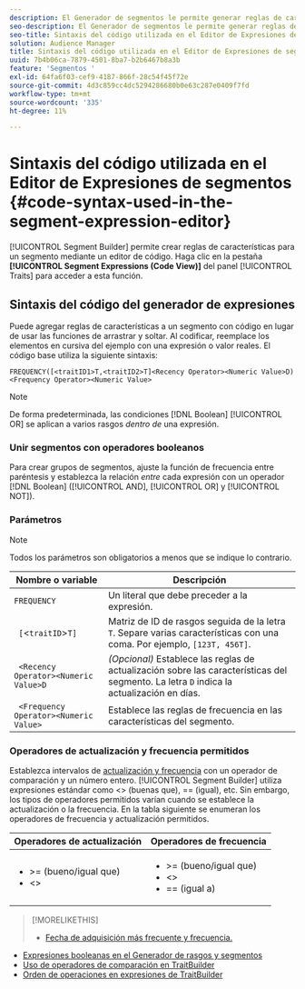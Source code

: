 ```yaml
---
description: El Generador de segmentos le permite generar reglas de características para un segmento mediante un editor de código. Haga clic en la ficha Expresiones de segmentos (Vista de código) del panel Características para acceder a esta función.
seo-description: El Generador de segmentos le permite generar reglas de características para un segmento mediante un editor de código. Haga clic en la ficha Expresiones de segmentos (Vista de código) del panel Características para acceder a esta función.
seo-title: Sintaxis del código utilizada en el Editor de Expresiones de segmentos
solution: Audience Manager
title: Sintaxis del código utilizada en el Editor de Expresiones de segmentos
uuid: 7b4b06ca-7879-4501-8ba7-b2b6467b8a3b
feature: 'Segmentos '
exl-id: 64fa6f03-cef9-4187-866f-28c54f45f72e
source-git-commit: 4d3c859cc4dc5294286680b0e63c287e0409f7fd
workflow-type: tm+mt
source-wordcount: '335'
ht-degree: 11%

---
```


# Sintaxis del código utilizada en el Editor de Expresiones de segmentos {#code-syntax-used-in-the-segment-expression-editor}

[!UICONTROL Segment Builder] permite crear reglas de características para un segmento mediante un editor de código. Haga clic en la pestaña **[!UICONTROL Segment Expressions (Code View)]** del panel [!UICONTROL Traits] para acceder a esta función.

## Sintaxis del código del generador de expresiones

Puede agregar reglas de características a un segmento con código en lugar de usar las funciones de arrastrar y soltar. Al codificar, reemplace los elementos en cursiva del ejemplo con una expresión o valor reales. El código base utiliza la siguiente sintaxis:

```
FREQUENCY([<traitID1>T,<traitID2>T]<Recency Operator><Numeric Value>D)
<Frequency Operator><Numeric Value>
```

>[!NOTE]
>
>De forma predeterminada, las condiciones [!DNL Boolean] [!UICONTROL OR] se aplican a varios rasgos *dentro de* una expresión.

### Unir segmentos con operadores booleanos

Para crear grupos de segmentos, ajuste la función de frecuencia entre paréntesis y establezca la relación *entre* cada expresión con un operador [!DNL Boolean] ([!UICONTROL AND], [!UICONTROL OR] y [!UICONTROL NOT]).

### Parámetros

>[!NOTE]
>
>Todos los parámetros son obligatorios a menos que se indique lo contrario.

| Nombre o variable | Descripción |
|---|---|
| `FREQUENCY` | Un literal que debe preceder a la expresión. |
| ` [`&lt;`traitID`>`T]` | Matriz de ID de rasgos seguida de la letra `T`. Separe varias características con una coma. Por ejemplo, `[123T, 456T]`. |
| ` <Recency Operator><Numeric Value>D` | *(Opcional)* Establece las reglas de actualización sobre las características del segmento. La letra `D` indica la actualización en días. |
| ` <Frequency Operator><Numeric Value>` | Establece las reglas de frecuencia en las características del segmento. |

### Operadores de actualización y frecuencia permitidos

Establezca intervalos de [actualización y frecuencia](../../features/segments/recency-and-frequency.md) con un operador de comparación y un número entero. [!UICONTROL Segment Builder] utiliza expresiones estándar como  &lt;> (buenas que), == (igual), etc. Sin embargo, los tipos de operadores permitidos varían cuando se establece la actualización o la frecuencia. En la tabla siguiente se enumeran los operadores de frecuencia y actualización permitidos.

<table id="table_2F92617CB472442BA5639E24DB4E43D3"> 
 <thead> 
  <tr> 
   <th colname="col1" class="entry"> Operadores de actualización </th> 
   <th colname="col2" class="entry"> Operadores de frecuencia </th> 
  </tr> 
 </thead>
 <tbody> 
  <tr> 
   <td colname="col1"> 
    <ul id="ul_66D11A34097648A997BA5C6CCC38503A"> 
     <li id="li_EA0B607E58834E62B427C0B7626C2BD1">&gt;= (bueno/igual que) </li> 
     <li id="li_CFE3D2DBEF424093A0497A70324D5B31">&lt;&gt; </li> 
    </ul> </td> 
   <td colname="col2"> 
    <ul id="ul_A5A38BCD71B844F0B5FB28256069F87E"> 
     <li id="li_EA17C353214E4C2EA2B70169C94A2E53">&gt;= (bueno/igual que) </li> 
     <li id="li_87CE5CCC6B44446BB2FD0AAD47712368">&lt;&gt; </li> 
     <li id="li_7E922AEF3A524E78A18A9F6ECBF7460B">== (igual a) </li> 
    </ul> </td> 
  </tr> 
 </tbody> 
</table>

>[!MORELIKETHIS]
>
>* [Fecha de adquisición más frecuente y frecuencia.](../../features/segments/recency-and-frequency.md)
* [Expresiones booleanas en el Generador de rasgos y segmentos](../../reference/boolean-expressions-tsb.md)
* [Uso de operadores de comparación en TraitBuilder](../../features/traits/trait-comparison-operators.md)
* [Orden de operaciones en expresiones de TraitBuilder](../../features/traits/trait-operator-precedence.md)

